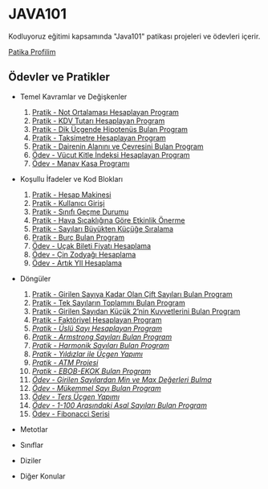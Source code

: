 # JAVA101

Kodluyoruz eğitimi kapsamında "Java101" patikası projeleri ve ödevleri içerir.

[Patika Profilim](https://app.patika.dev/dogukaanatlar)

## Ödevler ve Pratikler

* Temel Kavramlar ve Değişkenler

    1. [Pratik - Not Ortalaması Hesaplayan Program](https://github.com/dogukaanatlar/java101/tree/main/notOrtalama/src)
    2. [Pratik - KDV Tutarı Hesaplayan Program](https://github.com/dogukaanatlar/java101/tree/main/kdvTutari/src)
    3. [Pratik - Dik Üçgende Hipotenüs Bulan Program](https://github.com/dogukaanatlar/java101/tree/main/ucgen/src)
    4. [Pratik - Taksimetre Hesaplayan Program](https://github.com/dogukaanatlar/java101/tree/main/taksiMetre/src)
    5. [Pratik - Dairenin Alanını ve Çevresini Bulan Program](https://github.com/dogukaanatlar/java101/tree/main/daireAlan%C4%B1/src)
    6. [Ödev - Vücut Kitle İndeksi Hesaplayan Program](https://github.com/dogukaanatlar/java101/tree/main/vucutKitleIndex/src)
    7. [Ödev - Manav Kasa Programı](https://github.com/dogukaanatlar/java101/tree/main/manavKasaProg/src)

* Koşullu İfadeler ve Kod Blokları

    1. [Pratik - Hesap Makinesi](https://github.com/dogukaanatlar/java101/tree/main/hesapMakinesi/src)
    2. [Pratik - Kullanıcı Girişi](https://github.com/dogukaanatlar/java101/tree/main/kullaniciGirisi/src)
    3. [Pratik - Sınıfı Geçme Durumu](https://github.com/dogukaanatlar/java101/tree/main/sinifGecme/src)
    4. [Pratik - Hava Sıcaklığına Göre Etkinlik Önerme](https://github.com/dogukaanatlar/java101/tree/main/havaSicakEtkinlik/src)
    5. [Pratik - Sayıları Büyükten Küçüğe Sıralama](https://github.com/dogukaanatlar/java101/tree/main/sayiSiralama/src)
    6. [Pratik - Burç Bulan Program](https://github.com/dogukaanatlar/java101/tree/main/burcProg/src)
    7. [Ödev - Uçak Bileti Fiyatı Hesaplama](https://github.com/dogukaanatlar/java101/tree/main/ucakBileti/src)
    8. [Ödev - Çin Zodyağı Hesaplama](https://github.com/dogukaanatlar/java101/tree/main/cinZodyagi/src)
    9. [Ödev - Artık YIl Hesaplama](https://github.com/dogukaanatlar/java101/tree/main/artikYilHesaplama/src)

* Döngüler
    1. [Pratik - Girilen Sayıya Kadar Olan Çift Sayıları Bulan Program](https://github.com/dogukaanatlar/java101/tree/main/ciftSayilariBulma/src)
    2. [Pratik - Tek Sayıların Toplamını Bulan Program](https://github.com/dogukaanatlar/java101/tree/main/tekSayilarinToplami/src)
    3. [Pratik - Girilen Sayıdan Küçük 2’nin Kuvvetlerini Bulan Program](https://github.com/dogukaanatlar/java101/tree/main/dortVeBesKuvvetleri/src)
    4. [Pratik - Faktöriyel Hesaplayan Program](https://github.com/dogukaanatlar/java101/tree/main/faktoriyelHesabi/src)
    5. [*Pratik - Üslü Sayı Hesaplayan Program*]()
    6. [*Pratik - Armstrong Sayıları Bulan Program*]()
    7. [*Pratik - Harmonik Sayıları Bulan Program*]()
    8. [*Pratik - Yıldızlar ile Üçgen Yapımı*]()
    9. [*Pratik - ATM Projesi*]()
    10. [*Pratik - EBOB-EKOK Bulan Program*]()
    11. [*Ödev - Girilen Sayılardan Min ve Max Değerleri Bulma*]()
    12. [*Ödev - Mükemmel Sayı Bulan Program*]()
    13. [*Ödev - Ters Üçgen Yapımı*]()
    14. [*Ödev - 1-100 Arasındaki Asal Sayıları Bulan Program*]()
    15. [Ödev - Fibonacci Serisi](https://github.com/dogukaanatlar/java101/tree/main/fibonacciSerisi/src)

* Metotlar
* Sınıflar
* Diziler
* Diğer Konular
